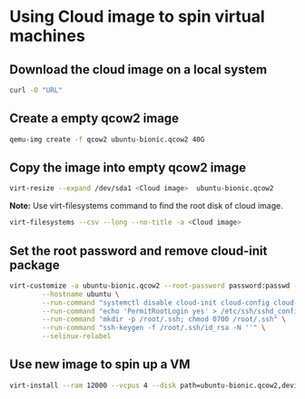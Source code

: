 # Using Cloud image to spin virtual machines

## Download the cloud image on a local system

```bash
curl -O "URL"
```

## Create a empty qcow2 image

```bash
qemu-img create -f qcow2 ubuntu-bionic.qcow2 40G
```

## Copy the image into empty qcow2 image

```bash
virt-resize --expand /dev/sda1 <Cloud image>  ubuntu-bionic.qcow2
```

**Note:** Use virt-filesystems command to find the root disk of cloud image.

```bash
virt-filesystems --csv --long --no-title -a <Cloud image>
```

## Set the root password and remove cloud-init package

```bash
virt-customize -a ubuntu-bionic.qcow2 --root-password password:passwd --uninstall cloud-init \
        --hostname ubuntu \
        --run-command "systemctl disable cloud-init cloud-config cloud-final cloud-init-local" \
        --run-command "echo 'PermitRootLogin yes' > /etc/ssh/sshd_config.d/99-root-login.conf" \
        --run-command "mkdir -p /root/.ssh; chmod 0700 /root/.ssh" \
        --run-command "ssh-keygen -f /root/.ssh/id_rsa -N ''" \
        --selinux-relabel 
```

## Use new image to spin up a VM

```bash
virt-install --ram 12000 --vcpus 4 --disk path=ubuntu-bionic.qcow2,device=disk,bus=virtio,format=qcow2 --import --noautoconsole --vnc --network network:default --name ubuntu
```